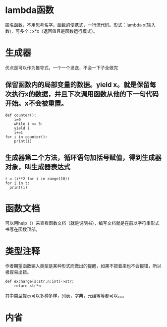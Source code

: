 # lambda函数 
匿名函数，不用思考名字。函数的便携式，一行流代码。形式：lambda x(输入数)，可多个 : x*x（返回值且是函数运行模式）。
# 生成器
优点是可以作为推导式，一个一个发送，不会一下子全做完
## 保留函数内的局部变量的数据。yield x。就是保留每次执行x的数据，并且下次调用函数从他的下一句代码开始。x不会被重置。
```
def counter():
    i=0
    while i <= 5:
    yield i
    i+=1
for i in counter():
    print(i)
```
## 生成器第二个方法，循环语句加括号赋值，得到生成器对象，叫生成器表达式
```
t = (i**2 for i in range(10))
for i in t:
  print(i)
```

# 函数文档
可以用help（）来查看函数文档（就是说明书），编写文档就是在前以字符串形式书写在函数顶部。
# 类型注释
作者期望函数输入类型是某种形式而做出的提醒，如果不按着来也不会报错，所以极容易出错。
```
def excharge(s:str,n:int)->str:
    return str*n
```
其中类型提示可以多种多样，列表，字典，元组等等都可以。。。
# 内省
